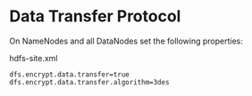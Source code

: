 Data Transfer Protocol
======================

On NameNodes and all DataNodes set the following properties:

hdfs-site.xml
```
dfs.encrypt.data.transfer=true
dfs.encrypt.data.transfer.algorithm=3des
```
